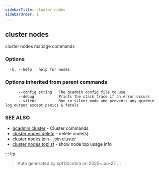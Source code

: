 ```yaml
---
sidebarTitle: cluster nodes
sidebarOrder: 1
---
```


## cluster nodes<Badge type="tip" text="20250211" />

cluster nodes manage commands

### Options

```
  -h, --help   help for nodes
```

### Options inherited from parent commands

```
      --config string   The qcadmin config file to use
      --debug           Prints the stack trace if an error occurs
      --silent          Run in silent mode and prevents any qcadmin log output except panics & fatals
```

### SEE ALSO

* [qcadmin cluster](cluster.md)	 - Cluster commands
* [cluster nodes delete](cluster_nodes_delete.md)	 - delete node(s)
* [cluster nodes join](cluster_nodes_join.md)	 - join cluster
* [cluster nodes toplist](cluster_nodes_toplist.md)	 - show node top usage info

::: tip
>Auto generated by spf13/cobra on 2025-Jun-27
:::